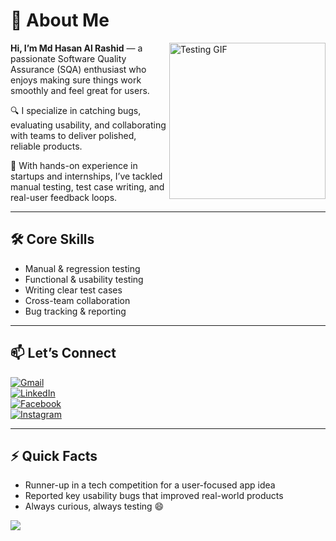 # 💫 About Me

<img align="right" alt="Testing GIF" width="250" src="https://i.pinimg.com/originals/e4/26/70/e426702edf874b181aced1e2fa5c6cde.gif">

**Hi, I’m Md Hasan Al Rashid** — a passionate Software Quality Assurance (SQA) enthusiast who enjoys making sure things work smoothly and feel great for users.

🔍 I specialize in catching bugs, evaluating usability, and collaborating with teams to deliver polished, reliable products.

🎯 With hands-on experience in startups and internships, I’ve tackled manual testing, test case writing, and real-user feedback loops.

---

## 🛠️ Core Skills

- Manual & regression testing  
- Functional & usability testing  
- Writing clear test cases  
- Cross-team collaboration  
- Bug tracking & reporting

---

## 📫 Let’s Connect

[![Gmail](https://img.shields.io/badge/Gmail-D14836?style=for-the-badge&logo=gmail&logoColor=white)](mailto:dev.mdhasan@gmail.com)  
[![LinkedIn](https://img.shields.io/badge/LinkedIn-0077B5?style=for-the-badge&logo=linkedin&logoColor=white)](https://linkedin.com/in/nirrjhorr)  
[![Facebook](https://img.shields.io/badge/Facebook-3D82ED?style=for-the-badge&logo=facebook&logoColor=white)](https://facebook.com/nirrjhorr)  
[![Instagram](https://img.shields.io/badge/Instagram-E4405F?style=for-the-badge&logo=instagram&logoColor=white)](https://instagram.com/nirrjhorr)

---

## ⚡ Quick Facts

- Runner-up in a tech competition for a user-focused app idea  
- Reported key usability bugs that improved real-world products  
- Always curious, always testing 😄

[![](https://visitcount.itsvg.in/api?id=nirrjhorr&icon=0&color=0)](https://visitcount.itsvg.in)
